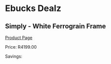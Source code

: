 
# Ebucks Dealz
## Simply - White Ferrograin Frame
[Product Page](https://www.ebucks.com/web/shop/productSelected.do?prodId=960091945&catId=1130195724)

Price: R4199.00

Savings: 


	